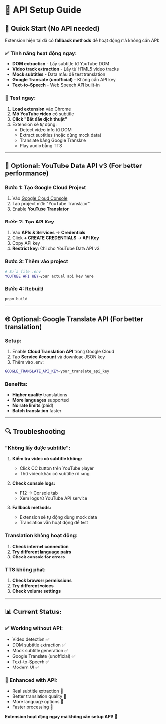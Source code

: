 # 🔑 API Setup Guide

## 🚀 **Quick Start (No API needed)**

Extension hiện tại đã có **fallback methods** để hoạt động mà không cần API:

### ✅ **Tính năng hoạt động ngay:**
- **DOM extraction** - Lấy subtitle từ YouTube DOM
- **Video track extraction** - Lấy từ HTML5 video tracks  
- **Mock subtitles** - Data mẫu để test translation
- **Google Translate (unofficial)** - Không cần API key
- **Text-to-Speech** - Web Speech API built-in

### 🧪 **Test ngay:**
1. **Load extension** vào Chrome
2. **Mở YouTube video** có subtitle
3. **Click "Bắt đầu dịch thuật"**
4. Extension sẽ tự động:
   - Detect video info từ DOM
   - Extract subtitles (hoặc dùng mock data)
   - Translate bằng Google Translate
   - Play audio bằng TTS

---

## 🔧 **Optional: YouTube Data API v3 (For better performance)**

### **Bước 1: Tạo Google Cloud Project**
1. Vào [Google Cloud Console](https://console.cloud.google.com/)
2. Tạo project mới: "YouTube Translator"
3. Enable **YouTube Translator**

### **Bước 2: Tạo API Key**
1. Vào **APIs & Services** → **Credentials**
2. Click **+ CREATE CREDENTIALS** → **API Key**
3. Copy API key
4. **Restrict key**: Chỉ cho YouTube Data API v3

### **Bước 3: Thêm vào project**
```bash
# Sửa file .env
YOUTUBE_API_KEY=your_actual_api_key_here
```

### **Bước 4: Rebuild**
```bash
pnpm build
```

---

## 🌐 **Optional: Google Translate API (For better translation)**

### **Setup:**
1. Enable **Cloud Translation API** trong Google Cloud
2. Tạo **Service Account** và download JSON key
3. Thêm vào .env:
```bash
GOOGLE_TRANSLATE_API_KEY=your_translate_api_key
```

### **Benefits:**
- **Higher quality** translations
- **More languages** supported
- **No rate limits** (paid)
- **Batch translation** faster

---

## 🔍 **Troubleshooting**

### **"Không lấy được subtitle":**
1. **Kiểm tra video có subtitle không:**
   - Click CC button trên YouTube player
   - Thử video khác có subtitle rõ ràng

2. **Check console logs:**
   - F12 → Console tab
   - Xem logs từ YouTube API service

3. **Fallback methods:**
   - Extension sẽ tự động dùng mock data
   - Translation vẫn hoạt động để test

### **Translation không hoạt động:**
1. **Check internet connection**
2. **Try different language pairs**
3. **Check console for errors**

### **TTS không phát:**
1. **Check browser permissions**
2. **Try different voices**
3. **Check volume settings**

---

## 📊 **Current Status:**

### ✅ **Working without API:**
- Video detection ✅
- DOM subtitle extraction ✅  
- Mock subtitle generation ✅
- Google Translate (unofficial) ✅
- Text-to-Speech ✅
- Modern UI ✅

### 🔧 **Enhanced with API:**
- Real subtitle extraction 🔄
- Better translation quality 🔄
- More language options 🔄
- Faster processing 🔄

**Extension hoạt động ngay mà không cần setup API!** 🎉
